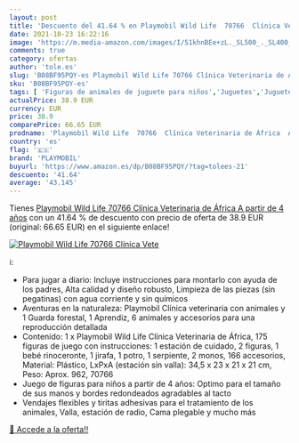 ```yaml
---
layout: post
title: 'Descuento del 41.64 % en Playmobil Wild Life  70766  Clínica Vete'
date: 2021-10-23 16:22:16
image: 'https://m.media-amazon.com/images/I/51khnBEe+zL._SL500_._SL400_.jpg'
comments: true
category: ofertas
author: 'tole.es'
slug: 'B08BF95PQY-es Playmobil Wild Life 70766 Clínica Veterinaria de África A...'
sku: 'B08BF95PQY-es'
tags: [ 'Figuras de animales de juguete para niños','Juguetes','Juguetes y juegos','Muñecos y figuras','playmobil', ]
actualPrice: 38.9 EUR
currency: EUR
price: 38.9
comparePrice: 66.65 EUR
prodname: 'Playmobil Wild Life  70766  Clínica Veterinaria de África  A partir de 4 años'
country: 'es'
flag: '🇪🇸'
brand: 'PLAYMOBIL'
buyurl: 'https://www.amazon.es/dp/B08BF95PQY/?tag=tolees-21'
descuento: '41.64'
average: '43.145'
---
```


Tienes [Playmobil Wild Life  70766  Clínica Veterinaria de África  A partir de 4 años](https://www.amazon.es/dp/B08BF95PQY/?tag=tolees-21) con un 41.64 % de descuento con precio de oferta de 38.9 EUR (original: 66.65 EUR) en el siguiente enlace!

[![Playmobil Wild Life  70766  Clínica Vete](https://m.media-amazon.com/images/I/51khnBEe+zL._SL500_._SL400_.jpg)](https://www.amazon.es/dp/B08BF95PQY/?tag=tolees-21)

ℹ️:

- Para jugar a diario: Incluye instrucciones para montarlo con ayuda de los padres, Alta calidad y diseño robusto, Limpieza de las piezas (sin pegatinas) con agua corriente y sin químicos
- Aventuras en la naturaleza: Playmobil Clínica veterinaria con animales y 1 Guarda forestal, 1 Aprendiz, 6 animales y accesorios para una reproducción detallada
- Contenido: 1 x Playmobil Wild Life Clínica Veterinaria de África, 175 figuras de juego con instrucciones: 1 estación de cuidado, 2 figuras, 1 bebé rinoceronte, 1 jirafa, 1 potro, 1 serpiente, 2 monos, 166 accesorios, Material: Plástico, LxPxA (estación sin valla): 34,5 x 23 x 21 x 21 cm, Peso: Aprox. 962, 70766
- Juego de figuras para niños a partir de 4 años: Optimo para el tamaño de sus manos y bordes redondeados agradables al tacto
- Vendajes flexibles y tiritas adhesivas para el tratamiento de los animales, Valla, estación de radio, Cama plegable y mucho más

[🛒 Accede a la oferta!!](https://www.amazon.es/dp/B08BF95PQY/?tag=tolees-21)
